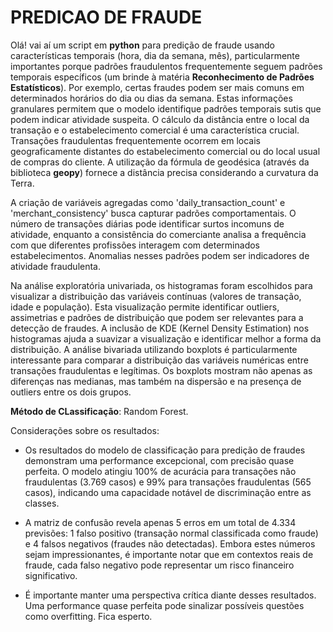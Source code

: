 # PREDICAO DE FRAUDE

Olá! vai aí um script em **python** para predição de fraude usando características temporais (hora, dia da semana, mês), particularmente importantes porque padrões fraudulentos frequentemente seguem padrões temporais específicos (um brinde à matéria **Reconhecimento de Padrões Estatísticos**). Por exemplo, certas fraudes podem ser mais comuns em determinados horários do dia ou dias da semana. Estas informações granulares permitem que o modelo identifique padrões temporais sutis que podem indicar atividade suspeita. O cálculo da distância entre o local da transação e o estabelecimento comercial é uma característica crucial. Transações fraudulentas frequentemente ocorrem em locais geograficamente distantes do estabelecimento comercial ou do local usual de compras do cliente. A utilização da fórmula de geodésica (através da biblioteca **geopy**) fornece a distância precisa considerando a curvatura da Terra. 

A criação de variáveis agregadas como 'daily_transaction_count' e 'merchant_consistency' busca capturar padrões comportamentais. O número de transações diárias pode identificar surtos incomuns de atividade, enquanto a consistência do comerciante analisa a frequência com que diferentes profissões interagem com determinados estabelecimentos. Anomalias nesses padrões podem ser indicadores de atividade fraudulenta.

Na análise exploratória univariada, os histogramas foram escolhidos para visualizar a distribuição das variáveis contínuas (valores de transação, idade e população). Esta visualização permite identificar outliers, assimetrias e padrões de distribuição que podem ser relevantes para a detecção de fraudes. A inclusão de KDE (Kernel Density Estimation) nos histogramas ajuda a suavizar a visualização e identificar melhor a forma da distribuição. A análise bivariada utilizando boxplots é particularmente interessante para comparar a distribuição das variáveis numéricas entre transações fraudulentas e legítimas. Os boxplots mostram não apenas as diferenças nas medianas, mas também na dispersão e na presença de outliers entre os dois grupos. 

**Método de CLassificação**: Random Forest. 

Considerações sobre os resultados:

- Os resultados do modelo de classificação para predição de fraudes demonstram uma performance excepcional, com precisão quase perfeita. O modelo atingiu 100% de acurácia para transações não fraudulentas (3.769 casos) e 99% para transações fraudulentas (565 casos), indicando uma capacidade notável de discriminação entre as classes.

- A matriz de confusão revela apenas 5 erros em um total de 4.334 previsões: 1 falso positivo (transação normal classificada como fraude) e 4 falsos negativos (fraudes não detectadas). Embora estes números sejam impressionantes, é importante notar que em contextos reais de fraude, cada falso negativo pode representar um risco financeiro significativo.

- É importante manter uma perspectiva crítica diante desses resultados. Uma performance quase perfeita pode sinalizar possíveis questões como overfitting. Fica esperto.

